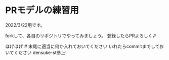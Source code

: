 # PRモデルの練習用

2022/3/22用です。

forkして、各自のリポジトリでやってみましょう。
登録したらPRよろしく♪

ほげほげ # 末尾に適当に何か入れておいてください
いれたらcommitまでしておいてください
densuke-st参上!
